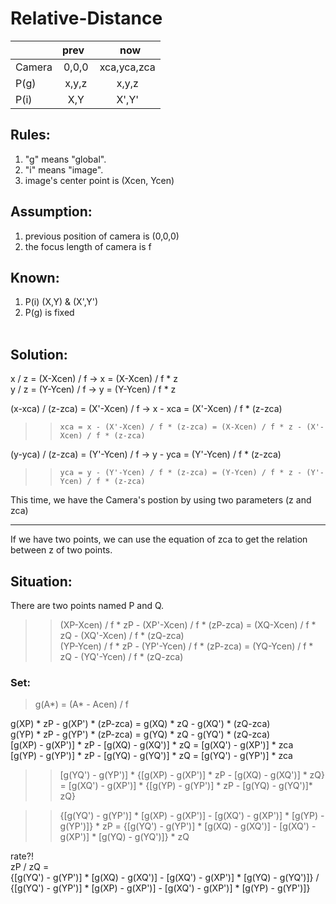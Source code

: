 # Relative-Distance  
  
|         |   prev    |       now       |  
| ------- |:---------:|:---------------:|  
|Camera   |   0,0,0   |    xca,yca,zca  |  
|P(g)     |   x,y,z   |       x,y,z     |  
|P(i)     |    X,Y    |       X',Y'     |  
  
## Rules:  
1. "g" means "global".  
2. "i" means "image".  
3. image's center point is (Xcen, Ycen)  
  
## Assumption:  
1. previous position of camera is (0,0,0)  
2. the focus length of camera is f  
  
## Known:  
1. P(i) (X,Y) & (X',Y')  
2. P(g) is fixed  
  
## Solution:  
  x / z = (X-Xcen) / f -> x = (X-Xcen) / f * z  
  y / z = (Y-Ycen) / f -> y = (Y-Ycen) / f * z  
    
  (x-xca) / (z-zca) = (X'-Xcen) / f -> x - xca = (X'-Xcen) / f * (z-zca)  
  >>`xca = x - (X'-Xcen) / f * (z-zca) = (X-Xcen) / f * z - (X'-Xcen) / f * (z-zca)`  
    
  (y-yca) / (z-zca) = (Y'-Ycen) / f -> y - yca = (Y'-Ycen) / f * (z-zca)  
  >>`yca = y - (Y'-Ycen) / f * (z-zca) = (Y-Ycen) / f * z - (Y'-Ycen) / f * (z-zca)`  
  
This time, we have the Camera's postion by using two parameters (z and zca)  
  
---  
If we have two points, we can use the equation of zca to get the relation between z of two points.  
## Situation:  
There are two points named P and Q.  
>>(XP-Xcen) / f * zP - (XP'-Xcen) / f * (zP-zca) = (XQ-Xcen) / f * zQ - (XQ'-Xcen) / f * (zQ-zca)  
>>(YP-Ycen) / f * zP - (YP'-Ycen) / f * (zP-zca) = (YQ-Ycen) / f * zQ - (YQ'-Ycen) / f * (zQ-zca)  

  ### Set:  
  >g(A*) = (A* - Acen) / f  
  
  
  g(XP) * zP - g(XP') * (zP-zca) = g(XQ) * zQ - g(XQ') * (zQ-zca)  
  g(YP) * zP - g(YP') * (zP-zca) = g(YQ) * zQ - g(YQ') * (zQ-zca)  
  [g(XP) - g(XP')] * zP - [g(XQ) - g(XQ')] * zQ = [g(XQ') - g(XP')] * zca  
  [g(YP) - g(YP')] * zP - [g(YQ) - g(YQ')] * zQ = [g(YQ') - g(YP')] * zca  
  >>[g(YQ') - g(YP')] * {[g(XP) - g(XP')] * zP - [g(XQ) - g(XQ')] * zQ} = 
  >>[g(XQ') - g(XP')] * {[g(YP) - g(YP')] * zP - [g(YQ) - g(YQ')]* zQ}  
  
  >>{[g(YQ') - g(YP')] * [g(XP) - g(XP')] - [g(XQ') - g(XP')] * [g(YP) - g(YP')]} * zP = 
  >>{[g(YQ') - g(YP')] * [g(XQ) - g(XQ')] - [g(XQ') - g(XP')] * [g(YQ) - g(YQ')]} * zQ  
  
rate?!  
zP / zQ =  
{[g(YQ') - g(YP')] * [g(XQ) - g(XQ')] - [g(XQ') - g(XP')] * [g(YQ) - g(YQ')]} /  
{[g(YQ') - g(YP')] * [g(XP) - g(XP')] - [g(XQ') - g(XP')] * [g(YP) - g(YP')]}  
